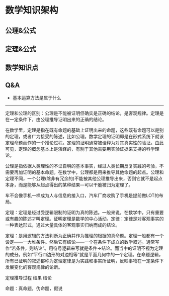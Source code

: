 # 数学知识架构
## 公理&公式
## 定理&公式
## 数学知识点

## Q&A
- 基本运算方法是属于什么


--------------

定理和公理的区别：公理是不能被证明但确实是正确的结论，是客观规律。定理是在一定条件下，由公理推导证明出来的正确的结论。

在数学里，定理是指在既有命题的基础上证明出来的命题，这些既有命题可以是别的定理，或者广为接受的陈述，比如公理。数学定理的证明即是在形式系统下就该定理命题而作的一个推论过程。定理的证明通常被诠释为对其真实性的验证。由此可见，定理的概念基本上是演绎的，有别于其他需要用实验证据来支持的科学理论。

公理是指依据人类理性的不证自明的基本事实，经过人类长期反复实践的考验，不需要再加证明的基本命题。在数学中，公理都是用来推导其他命题的起点。公理和定理不同，一个公理(除非有冗余的)不能被其他公理推导出来，否则它就不是起点本身，而是能够从起点得出的某种结果—可以干脆被归为定理了。


车不会像手机一样成为人与信息的接入口，汽车厂商收购了手机是提前做LOT的布局。


定理：定理是经过受逻辑限制的证明为真的陈述。一般来说，在数学中，只有重要或有趣的陈述才叫定理。证明定理是数学的中心活动。定律：定律是对客观事实的一种表达形式，通过大量具体的客观事实归纳而成的结论。

定理：是用逻辑的方法判断为正确并作为推理的根据的真命题。定理一般都有一个设定——一大堆条件。然后它有结论——一个在条件下成立的数学叙述。通常写作“若条件，则结论”。用符号逻辑来写就是条件→结论。而当中的证明不视为定理的成分。例如“平行四边形的对边相等”就是平面几何中的一个定理。在命题逻辑，所有已证明的叙述都称为定理定律是为实践和事实所证明，反映事物在一定条件下发展变化的客观规律的论断。

定理推导过程 结果 结论

命题：真命题，伪命题，假说